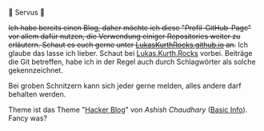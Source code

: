 ﻿👋 Servus 👋

~~Ich habe bereits einen Blog, daher möchte ich diese "Profil-GitHub-Page" vor allem dafür nutzen, die Verwendung einiger Repositories weiter zu erläutern. Schaut es euch gerne unter [LukasKurthRocks.github.io](https://LukasKurthRocks.github.io/) an.~~ Ich glaube das lasse ich lieber. Schaut bei [Lukas.Kurth.Rocks](https://lukas.kurth.rocks/) vorbei. Beiträge die Git betreffen, habe ich in der Regel auch durch Schlagwörter als solche gekennzeichnet.

Bei groben Schnitzern kann sich jeder gerne melden, alles andere darf behalten werden.

Theme ist das Theme "[Hacker Blog](https://ashishchaudhary.in/hacker-blog/)" von _Ashish Chaudhary_ ([Basic Info](README_HackerBlogInfo.md)). Fancy was?